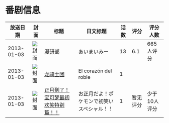 # 番剧信息

|放送日期|封面|标题|日文标题|话数|评分|评分人数|
|---|---|---|---|---|---|---|
|2013-01-03|![封面](https://lain.bgm.tv/pic/cover/c/c8/99/53890_z8X94.jpg)|[漫研部](https://bangumi.tv/subject/53890)|あいまいみー|13|6.1|665人评分|
|2013-01-03|![封面](https://lain.bgm.tv/pic/cover/c/7b/fa/266278_3wQ46.jpg)|[龙骑士团](https://bangumi.tv/subject/266278)|El corazón del roble|1|||
|2013-01-03|![封面](https://lain.bgm.tv/pic/cover/c/50/71/301319_QzleA.jpg)|[正月到了！宝可梦最初欢笑特别篇！！](https://bangumi.tv/subject/301319)|お正月だよ！ポケモンで初笑いスペシャル！！|1|暂无评分|少于10人评分|
